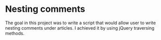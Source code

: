 # Nesting comments

The goal in this project was to write a script that would allow user to write nesting comments under articles. I achieved it by using jQuery traversing methods. 